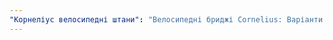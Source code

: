 ```yaml
---
"Корнеліус велосипедні штани": "Велосипедні бриджі Cornelius: Варіанти дизайну"
---
```


<PatternOptions pattern='cornelius' />
